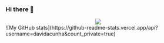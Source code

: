 ### Hi there 👋

<div align="center">
  <img src="https://github-readme-stats.vercel.app/api/top-langs/?username=davidacunha&&theme=transparent"/>
    <br/>
</div>
<div>
  ![My GitHub stats](https://github-readme-stats.vercel.app/api?username=davidacunha&count_private=true)
</div>
<div align="center">

